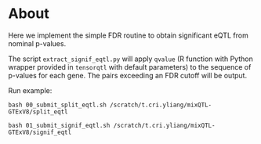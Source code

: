 # About

Here we implement the simple FDR routine to obtain significant eQTL from nominal p-values.

The script `extract_signif_eqtl.py` will apply `qvalue` 
(R function with Python wrapper provided in `tensorqtl` with default parameters) 
to the sequence of p-values for each gene. 
The pairs exceeding an FDR cutoff will be output.

Run example:

```
bash 00_submit_split_eqtl.sh /scratch/t.cri.yliang/mixQTL-GTExV8/split_eqtl
``` 

```
bash 01_submit_signif_eqtl.sh /scratch/t.cri.yliang/mixQTL-GTExV8/signif_eqtl
```


